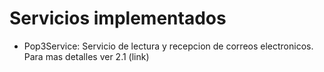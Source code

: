 # Servicios implementados

- Pop3Service: Servicio de lectura y recepcion de correos electronicos. Para mas detalles ver 2.1 (link)
